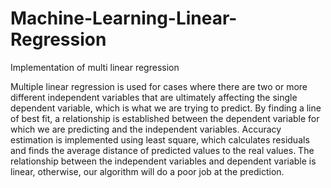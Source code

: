 # Machine-Learning-Linear-Regression
Implementation of multi linear regression 

Multiple linear regression is used for cases where there are two or more different independent variables that are ultimately affecting the single dependent variable, which is what we are trying to predict. By finding a line of best fit, a relationship is established between the dependent variable for which we are predicting and the independent variables. Accuracy estimation is implemented using least square, which calculates residuals and finds the average distance of predicted values to the real values. The relationship between the independent variables and dependent variable is linear, otherwise, our algorithm will do a poor job at the prediction. 

